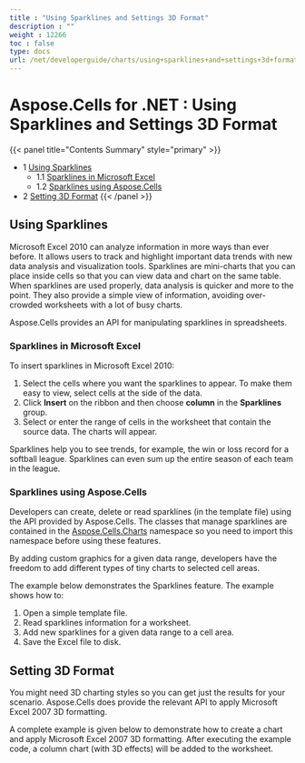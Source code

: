 ```yaml
---
title : "Using Sparklines and Settings 3D Format" 
description : "" 
weight : 12266 
toc : false
type: docs
url: /net/developerguide/charts/using+sparklines+and+settings+3d+format/
---
```


# Aspose.Cells for .NET : Using Sparklines and Settings 3D Format


{{< panel title="Contents Summary" style="primary" >}}
*   1 [Using Sparklines](#using-sparklines)
    *   1.1 [Sparklines in Microsoft Excel](#sparklines-in-microsoft-excel)
    *   1.2 [Sparklines using Aspose.Cells](#sparklines-using-aspose.cells)
*   2 [Setting 3D Format](#setting-3d-format)
{{< /panel >}}
 

## Using Sparklines

Microsoft Excel 2010 can analyze information in more ways than ever before. It allows users to track and highlight important data trends with new data analysis and visualization tools. Sparklines are mini-charts that you can place inside cells so that you can view data and chart on the same table. When sparklines are used properly, data analysis is quicker and more to the point. They also provide a simple view of information, avoiding over-crowded worksheets with a lot of busy charts.

Aspose.Cells provides an API for manipulating sparklines in spreadsheets.

### Sparklines in Microsoft Excel

To insert sparklines in Microsoft Excel 2010:

1.  Select the cells where you want the sparklines to appear. To make them easy to view, select cells at the side of the data.
2.  Click **Insert** on the ribbon and then choose **column** in the **Sparklines** group.
3.  Select or enter the range of cells in the worksheet that contain the source data. The charts will appear.

Sparklines help you to see trends, for example, the win or loss record for a softball league. Sparklines can even sum up the entire season of each team in the league.

### Sparklines using Aspose.Cells

Developers can create, delete or read sparklines (in the template file) using the API provided by Aspose.Cells. The classes that manage sparklines are contained in the [Aspose.Cells.Charts](https://apireference.aspose.com/cells/net/aspose.cells.charts) namespace so you need to import this namespace before using these features.

By adding custom graphics for a given data range, developers have the freedom to add different types of tiny charts to selected cell areas.

The example below demonstrates the Sparklines feature. The example shows how to:

1.  Open a simple template file.
2.  Read sparklines information for a worksheet.
3.  Add new sparklines for a given data range to a cell area.
4.  Save the Excel file to disk.

## Setting 3D Format

You might need 3D charting styles so you can get just the results for your scenario. Aspose.Cells does provide the relevant API to apply Microsoft Excel 2007 3D formatting.

A complete example is given below to demonstrate how to create a chart and apply Microsoft Excel 2007 3D formatting. After executing the example code, a column chart (with 3D effects) will be added to the worksheet.

